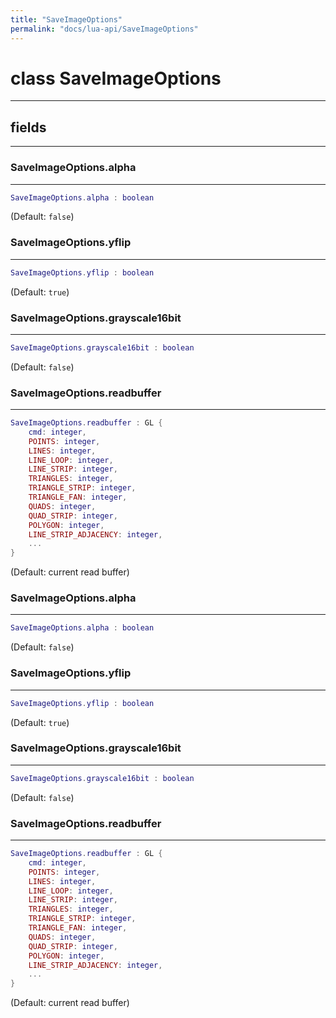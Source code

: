 ```yaml
---
title: "SaveImageOptions"
permalink: "docs/lua-api/SaveImageOptions"
---
```

# class SaveImageOptions











---



## fields
---

### SaveImageOptions.alpha
---
```lua
SaveImageOptions.alpha : boolean
```



(Default: `false`)








### SaveImageOptions.yflip
---
```lua
SaveImageOptions.yflip : boolean
```



(Default: `true`)








### SaveImageOptions.grayscale16bit
---
```lua
SaveImageOptions.grayscale16bit : boolean
```



(Default: `false`)








### SaveImageOptions.readbuffer
---
```lua
SaveImageOptions.readbuffer : GL {
    cmd: integer,
    POINTS: integer,
    LINES: integer,
    LINE_LOOP: integer,
    LINE_STRIP: integer,
    TRIANGLES: integer,
    TRIANGLE_STRIP: integer,
    TRIANGLE_FAN: integer,
    QUADS: integer,
    QUAD_STRIP: integer,
    POLYGON: integer,
    LINE_STRIP_ADJACENCY: integer,
    ...
}
```



(Default: current read buffer)








### SaveImageOptions.alpha
---
```lua
SaveImageOptions.alpha : boolean
```



(Default: `false`)








### SaveImageOptions.yflip
---
```lua
SaveImageOptions.yflip : boolean
```



(Default: `true`)








### SaveImageOptions.grayscale16bit
---
```lua
SaveImageOptions.grayscale16bit : boolean
```



(Default: `false`)








### SaveImageOptions.readbuffer
---
```lua
SaveImageOptions.readbuffer : GL {
    cmd: integer,
    POINTS: integer,
    LINES: integer,
    LINE_LOOP: integer,
    LINE_STRIP: integer,
    TRIANGLES: integer,
    TRIANGLE_STRIP: integer,
    TRIANGLE_FAN: integer,
    QUADS: integer,
    QUAD_STRIP: integer,
    POLYGON: integer,
    LINE_STRIP_ADJACENCY: integer,
    ...
}
```



(Default: current read buffer)









